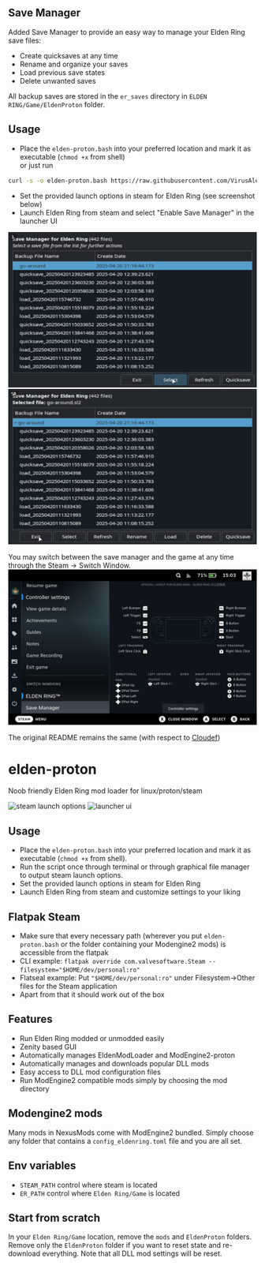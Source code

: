 ## Save Manager

Added Save Manager to provide an easy way to manage your Elden Ring save files:
- Create quicksaves at any time
- Rename and organize your saves
- Load previous save states
- Delete unwanted saves

All backup saves are stored in the `er_saves` directory in `ELDEN RING/Game/EldenProton` folder.

## Usage
- Place the `elden-proton.bash` into your preferred location and mark it as executable (`chmod +x` from shell)\
or just run
```bash
curl -s -o elden-proton.bash https://raw.githubusercontent.com/VirusAlex/elden-proton/refs/heads/master/elden-proton.bash && chmod +x elden-proton.bash && ./elden-proton.bash
```
- Set the provided launch options in steam for Elden Ring (see screenshot below)
- Launch Elden Ring from steam and select "Enable Save Manager" in the launcher UI

![manager ui](.github/images/manager_menu.jpg)
![with selected save](.github/images/select_save.jpg)

You may switch between the save manager and the game at any time through the Steam -> Switch Window.
![switch window](.github/images/switch_window.jpg)


The original README remains the same (with respect to [Cloudef](https://github.com/Cloudef/elden-proton))

# elden-proton

Noob friendly Elden Ring mod loader for linux/proton/steam

![steam launch options](.github/images/launch-options.png)
![launcher ui](.github/images/ui.png)

## Usage

- Place the `elden-proton.bash` into your preferred location and mark it as executable (`chmod +x` from shell).
- Run the script once through terminal or through graphical file manager to output steam launch options.
- Set the provided launch options in steam for Elden Ring
- Launch Elden Ring from steam and customize settings to your liking

## Flatpak Steam

- Make sure that every necessary path (wherever you put `elden-proton.bash` or the folder containing your Modengine2 mods) is accessible from the flatpak
- CLI example: `flatpak override com.valvesoftware.Steam --filesystem="$HOME/dev/personal:ro"` 
- Flatseal example: Put `"$HOME/dev/personal:ro"` under Filesystem->Other files for the Steam application
- Apart from that it should work out of the box

## Features

- Run Elden Ring modded or unmodded easily
- Zenity based GUI
- Automatically manages EldenModLoader and ModEngine2-proton
- Automatically manages and downloads popular DLL mods
- Easy access to DLL mod configuration files
- Run ModEngine2 compatible mods simply by choosing the mod directory

## Modengine2 mods

Many mods in NexusMods come with ModEngine2 bundled. Simply choose any folder that contains a `config_eldenring.toml` file and you are all set.

## Env variables

- `STEAM_PATH` control where steam is located
- `ER_PATH` control where `Elden Ring/Game` is located

## Start from scratch

In your `Elden Ring/Game` location, remove the `mods` and `EldenProton` folders. 
Remove only the `EldenProton` folder if you want to reset state and re-download everything.
Note that all DLL mod settings will be reset.
